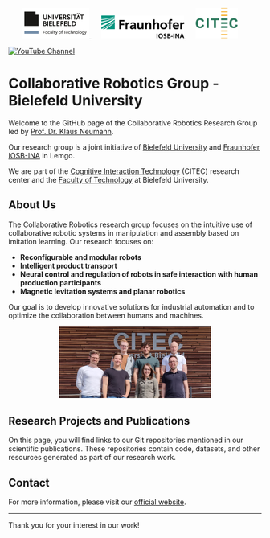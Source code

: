 <p>
    &nbsp;&nbsp;&nbsp;&nbsp;&nbsp;&nbsp;
    <a href="https://flutter.dev/docs/get-started/install/windows">
        <img src="./media/logo_tec_EN.png" height="60" />
    </a>&nbsp;&nbsp;&nbsp;&nbsp;
    <a href="https://flutter.dev/docs/get-started/install/macos">
        <img src="./media/Fraunhofer_IOSB-INA.png" height="45" />
    </a>&nbsp;&nbsp;&nbsp;&nbsp;
    <a href="https://flutter.dev/docs/get-started/install/linux">
        <img src="./media/citec_logo.png" height="60" />
    </a>
</p>

<a href="https://www.youtube.com/@CollaborativeRoboticsBielefeld">
 <img alt="YouTube Channel" src="https://img.shields.io/youtube/channel/views/UCREwypH6DjgGIypD94mt3SA?style=social&logo=youtube&label=%40CollaborativeRoboticsBielefeld">
</a>

# Collaborative Robotics Group - Bielefeld University

Welcome to the GitHub page of the Collaborative Robotics Research Group led by [Prof. Dr. Klaus Neumann](https://ekvv.uni-bielefeld.de/pers_publ/publ/PersonDetail.jsp?personId=26109209).

Our research group is a joint initiative of [Bielefeld University](https://www.uni-bielefeld.de) and [Fraunhofer IOSB-INA](https://www.iosb-ina.fraunhofer.de) in Lemgo.

We are part of the [Cognitive Interaction Technology](https://www.uni-bielefeld.de/zwe/citec/) (CITEC) research center and the [Faculty of Technology](https://www.uni-bielefeld.de/fakultaeten/technische-fakultaet/) at Bielefeld University.

## About Us

The Collaborative Robotics research group focuses on the intuitive use of collaborative robotic systems in manipulation and assembly based on imitation learning. Our research focuses on:

- **Reconfigurable and modular robots**
- **Intelligent product transport**
- **Neural control and regulation of robots in safe interaction with human production participants**
- **Magnetic levitation systems and planar robotics**

Our goal is to develop innovative solutions for industrial automation and to optimize the collaboration between humans and machines.

<p align="center">
    <img src="./media/WhatsApp%20Image%202024-06-06%20at%2019.06.00.jpeg"
        alt="Team"
        width="60%">
</p>

## Research Projects and Publications

On this page, you will find links to our Git repositories mentioned in our scientific publications. These repositories contain code, datasets, and other resources generated as part of our research work.

## Contact

For more information, please visit our [official website](https://www.uni-bielefeld.de/fakultaeten/technische-fakultaet/forschung/ag-ueberblick/kollaborative-robotik/).

---

Thank you for your interest in our work!
